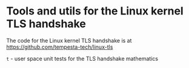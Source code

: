 # Tools and utils for the Linux kernel TLS handshake

The code for the Linux kernel TLS handshake is at https://github.com/tempesta-tech/linux-tls

`t` - user space unit tests for the TLS handshake mathematics
